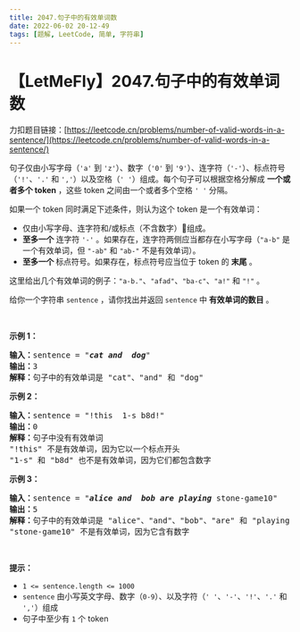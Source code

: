 ```yaml
---
title: 2047.句子中的有效单词数
date: 2022-06-02 20-12-49
tags: [题解, LeetCode, 简单, 字符串]
---
```


# 【LetMeFly】2047.句子中的有效单词数

力扣题目链接：[https://leetcode.cn/problems/number-of-valid-words-in-a-sentence/](https://leetcode.cn/problems/number-of-valid-words-in-a-sentence/)

<p>句子仅由小写字母（<code>'a'</code> 到 <code>'z'</code>）、数字（<code>'0'</code> 到 <code>'9'</code>）、连字符（<code>'-'</code>）、标点符号（<code>'!'</code>、<code>'.'</code> 和 <code>','</code>）以及空格（<code>' '</code>）组成。每个句子可以根据空格分解成 <strong>一个或者多个 token</strong> ，这些 token 之间由一个或者多个空格 <code>' '</code> 分隔。</p>

<p>如果一个 token 同时满足下述条件，则认为这个 token 是一个有效单词：</p>

<ul>
	<li>仅由小写字母、连字符和/或标点（不含数字）组成。</li>
	<li><strong>至多一个</strong> 连字符 <code>'-'</code> 。如果存在，连字符两侧应当都存在小写字母（<code>"a-b"</code> 是一个有效单词，但 <code>"-ab"</code> 和 <code>"ab-"</code> 不是有效单词）。</li>
	<li><strong>至多一个 </strong>标点符号。如果存在，标点符号应当位于 token 的 <strong>末尾</strong> 。</li>
</ul>

<p>这里给出几个有效单词的例子：<code>"a-b."</code>、<code>"afad"</code>、<code>"ba-c"</code>、<code>"a!"</code> 和 <code>"!"</code> 。</p>

<p>给你一个字符串 <code>sentence</code> ，请你找出并返回<em> </em><code>sentence</code> 中<strong> 有效单词的数目</strong> 。</p>

<p>&nbsp;</p>

<p><strong>示例 1：</strong></p>

<pre>
<strong>输入：</strong>sentence = "<em><strong>cat</strong></em> <em><strong>and</strong></em>  <em><strong>dog</strong></em>"
<strong>输出：</strong>3
<strong>解释：</strong>句子中的有效单词是 "cat"、"and" 和 "dog"
</pre>

<p><strong>示例 2：</strong></p>

<pre>
<strong>输入：</strong>sentence = "!this  1-s b8d!"
<strong>输出：</strong>0
<strong>解释：</strong>句子中没有有效单词
"!this" 不是有效单词，因为它以一个标点开头
"1-s" 和 "b8d" 也不是有效单词，因为它们都包含数字
</pre>

<p><strong>示例 3：</strong></p>

<pre>
<strong>输入：</strong>sentence = "<em><strong>alice</strong></em> <em><strong>and</strong></em>  <em><strong>bob</strong></em> <em><strong>are</strong></em> <em><strong>playing</strong></em> stone-game10"
<strong>输出：</strong>5
<strong>解释：</strong>句子中的有效单词是 "alice"、"and"、"bob"、"are" 和 "playing"
"stone-game10" 不是有效单词，因为它含有数字
</pre>

<p>&nbsp;</p>

<p><strong>提示：</strong></p>

<ul>
	<li><code>1 &lt;= sentence.length &lt;= 1000</code></li>
	<li><code>sentence</code> 由小写英文字母、数字（<code>0-9</code>）、以及字符（<code>' '</code>、<code>'-'</code>、<code>'!'</code>、<code>'.'</code> 和 <code>','</code>）组成</li>
	<li>句子中至少有 <code>1</code> 个 token</li>
</ul>


    